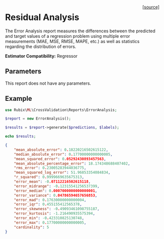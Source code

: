 <span style="float:right;"><a href="https://github.com/RubixML/RubixML/blob/master/src/CrossValidation/Reports/ErrorAnalysis.php">[source]</a></span>

# Residual Analysis
The Error Analysis report measures the differences between the predicted and target values of a regression problem using multiple error measurements (MAE, MSE, RMSE, MAPE, etc.) as well as statistics regarding the distribution of errors.

**Estimator Compatibility:** Regressor

## Parameters
This report does not have any parameters.

## Example
```php
use Rubix\ML\CrossValidation\Reports\ErrorAnalysis;

$report = new ErrorAnalysis();

$results = $report->generate($predictions, $labels);

echo $results;
```

```json
{
    "mean_absolute_error": 0.18220216502615122,
    "median_absolute_error": 0.17700000000000005,
    "mean_squared_error": 0.05292430893457563,
    "mean_absolute_percentage_error": 18.174348688407402,
    "rms_error": 0.23005283944036775,
    "mean_squared_log_error": 51.96853354084834,
    "r_squared": 0.9999669635675313,
    "error_mean": -0.07112216502615118,
    "error_midrange": -0.12315541256537399,
    "error_median": 0.0007000000000000001,
    "error_variance": 0.04786594657656853,
    "error_mad": 0.17630000000000004,
    "error_iqr": 0.455155412565378,
    "error_skewness": -0.49093461098755187,
    "error_kurtosis": -1.216490935575394,
    "error_min": -0.423310825130748,
    "error_max": 0.17700000000000005,
    "cardinality": 5
}
```